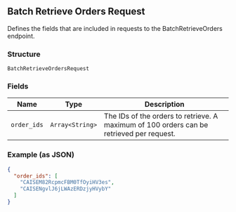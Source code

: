 ## Batch Retrieve Orders Request

Defines the fields that are included in requests to the
BatchRetrieveOrders endpoint.

### Structure

`BatchRetrieveOrdersRequest`

### Fields

| Name | Type | Description |
|  --- | --- | --- |
| `order_ids` | `Array<String>` | The IDs of the orders to retrieve. A maximum of 100 orders can be retrieved per request. |

### Example (as JSON)

```json
{
  "order_ids": [
    "CAISEM82RcpmcFBM0TfOyiHV3es",
    "CAISENgvlJ6jLWAzERDzjyHVybY"
  ]
}
```

